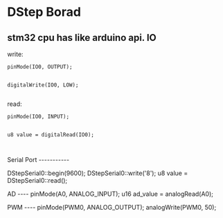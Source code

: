 DStep Borad 
====

stm32 cpu has like arduino api.
IO
----
<p>
write:
<br>
<code>
pinMode(IO0, OUTPUT);
<br>
digitalWrite(IO0, LOW);
<br>
</code>
read:
<br>
<code>
pinMode(IO0, INPUT);
<br>
u8 value = digitalRead(IO0);
<br>
</code>
</p>
Serial Port
-----------
<p>
DStepSerial0::begin(9600);
DStepSerial0::write('8');
u8 value = DStepSerial0::read();
</p>
<p>
AD
----
pinMode(A0, ANALOG_INPUT);
u16 ad_value = analogRead(A0);
</p>
<p>
PWM
----
pinMode(PWM0, ANALOG_OUTPUT);
analogWrite(PWM0, 50);
</p>
